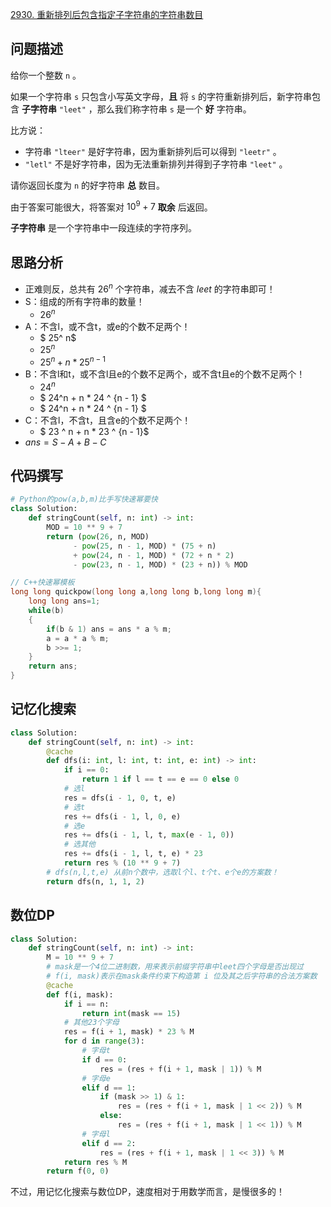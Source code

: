 [2930. 重新排列后包含指定子字符串的字符串数目](https://leetcode.cn/problems/number-of-strings-which-can-be-rearranged-to-contain-substring/description/)

## 问题描述

给你一个整数 `n` 。

如果一个字符串 `s` 只包含小写英文字母，**且** 将 `s` 的字符重新排列后，新字符串包含 **子字符串** `"leet"` ，那么我们称字符串 `s` 是一个 **好** 字符串。

比方说：

- 字符串 `"lteer"` 是好字符串，因为重新排列后可以得到 `"leetr"` 。
- `"letl"` 不是好字符串，因为无法重新排列并得到子字符串 `"leet"` 。

请你返回长度为 `n` 的好字符串 **总** 数目。

由于答案可能很大，将答案对 $10^9 + 7$ **取余** 后返回。

**子字符串** 是一个字符串中一段连续的字符序列。

## 思路分析

- 正难则反，总共有 $26^n$ 个字符串，减去不含 $leet$ 的字符串即可！
- S：组成的所有字符串的数量！
    - $26^n$
- A：不含l，或不含t，或e的个数不足两个！
    - $ 25^ n$
    - $25^n$
    - $25^n + n * 25 ^ {n - 1}$
- B：不含l和t，或不含l且e的个数不足两个，或不含t且e的个数不足两个！
    - $24 ^ n$
    - $ 24^n + n * 24 ^ {n - 1} $
    - $ 24^n + n * 24 ^ {n - 1} $
- C：不含l，不含t，且含e的个数不足两个！
    - $ 23 ^ n + n * 23 ^ {n - 1}$
- $ans = S - A + B - C$

## 代码撰写

```python
# Python的pow(a,b,m)比手写快速幂要快
class Solution:
    def stringCount(self, n: int) -> int:
        MOD = 10 ** 9 + 7
        return (pow(26, n, MOD)
              - pow(25, n - 1, MOD) * (75 + n)
              + pow(24, n - 1, MOD) * (72 + n * 2)
              - pow(23, n - 1, MOD) * (23 + n)) % MOD
```

```c++
// C++快速幂模板
long long quickpow(long long a,long long b,long long m){
	long long ans=1;
	while(b)
    {
		if(b & 1) ans = ans * a % m;
		a = a * a % m;
		b >>= 1;
	}
	return ans;
}
```

## 记忆化搜索

```python
class Solution:
    def stringCount(self, n: int) -> int:
        @cache
        def dfs(i: int, l: int, t: int, e: int) -> int:
            if i == 0:
                return 1 if l == t == e == 0 else 0
            # 选l
            res = dfs(i - 1, 0, t, e)
            # 选t
            res += dfs(i - 1, l, 0, e)
            # 选e
            res += dfs(i - 1, l, t, max(e - 1, 0))
            # 选其他
            res += dfs(i - 1, l, t, e) * 23
            return res % (10 ** 9 + 7)
        # dfs(n,l,t,e) 从前n个数中，选取l个l、t个t、e个e的方案数！
        return dfs(n, 1, 1, 2)
```

## 数位DP

```python
class Solution:
    def stringCount(self, n: int) -> int:
        M = 10 ** 9 + 7 
        # mask是一个4位二进制数，用来表示前缀字符串中leet四个字母是否出现过
        # f(i, mask)表示在mask条件约束下构造第 i 位及其之后字符串的合法方案数
        @cache
        def f(i, mask):
            if i == n:
                return int(mask == 15)
            # 其他23个字母
            res = f(i + 1, mask) * 23 % M
            for d in range(3):
                # 字母t
                if d == 0:
                    res = (res + f(i + 1, mask | 1)) % M
                # 字母e
                elif d == 1:
                    if (mask >> 1) & 1:
                        res = (res + f(i + 1, mask | 1 << 2)) % M
                    else:
                        res = (res + f(i + 1, mask | 1 << 1)) % M
                # 字母l
                elif d == 2:
                    res = (res + f(i + 1, mask | 1 << 3)) % M
            return res % M
        return f(0, 0)
```

不过，用记忆化搜索与数位DP，速度相对于用数学而言，是慢很多的！